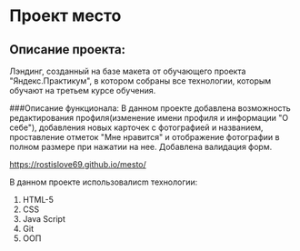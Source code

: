 # Проект место 
## Описание проекта:
Лэндинг, созданный на базе макета от обучающего проекта "Яндекс.Практикум", в котором собраны все технологии, которым обучают на третьем курсе обучения.

###Описание функционала:
В данном проекте добавлена возможность редактирования профиля(изменение имени профиля и информации "О себе"), добавления новых карточек с фотографией и названием, проставление отметок "Мне нравится" и отображение фотографии в полном размере при нажатии на нее. Добавлена валидация форм.

https://rostislove69.github.io/mesto/

В данном проекте использовалисm технологии:  
1. HTML-5
2. CSS
4. Java Script
5. Git
6. ООП